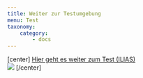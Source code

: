 ```yaml
---
title: Weiter zur Testumgebung
menu: Test
taxonomy:
    category:
        - docs
---
```

[center]
[Hier geht es weiter zum Test (ILIAS)<br> ![](exercise_open1.png)](https://www.opengeoedu.de/emob_ex)
[/center]
